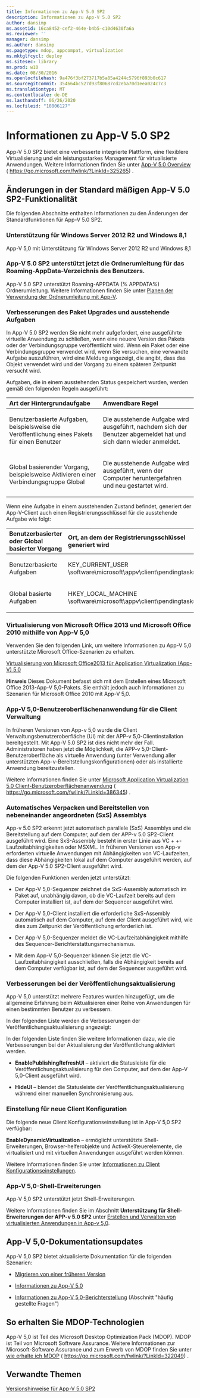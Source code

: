 ```yaml
---
title: Informationen zu App-V 5.0 SP2
description: Informationen zu App-V 5.0 SP2
author: dansimp
ms.assetid: 16ca8452-cef2-464e-b4b5-c10d4630fa6a
ms.reviewer: ''
manager: dansimp
ms.author: dansimp
ms.pagetype: mdop, appcompat, virtualization
ms.mktglfcycl: deploy
ms.sitesec: library
ms.prod: w10
ms.date: 08/30/2016
ms.openlocfilehash: 9a476f3bf273717b5a85a4244c5796f893b0c617
ms.sourcegitcommit: 354664bc527d93f80687cd2eba70d1eea024c7c3
ms.translationtype: MT
ms.contentlocale: de-DE
ms.lasthandoff: 06/26/2020
ms.locfileid: "10806127"
---
```

# Informationen zu App-V 5.0 SP2


App-V 5.0 SP2 bietet eine verbesserte integrierte Plattform, eine flexiblere Virtualisierung und ein leistungsstarkes Management für virtualisierte Anwendungen. Weitere Informationen finden Sie unter [App-V 5,0 Overview](https://go.microsoft.com/fwlink/p/?LinkId=325265) ( https://go.microsoft.com/fwlink/?LinkId=325265) .

## Änderungen in der Standard mäßigen App-V 5.0 SP2-Funktionalität


Die folgenden Abschnitte enthalten Informationen zu den Änderungen der Standardfunktionen für App-V 5.0 SP2.

### <a href="" id="bkmk-sp2-supported-cfg"></a>Unterstützung für Windows Server 2012 R2 und Windows 8,1

App-V 5,0 mit Unterstützung für Windows Server 2012 R2 und Windows 8,1

### <a href="" id="-------------app-v-5-0-sp2-now-supports-folder-redirection-for-the-user-s-roaming-appdata-directory"></a> App-V 5.0 SP2 unterstützt jetzt die Ordnerumleitung für das Roaming-AppData-Verzeichnis des Benutzers.

App-V 5.0 SP2 unterstützt Roaming-APPDATA (% APPDATA%) Ordnerumleitung. Weitere Informationen finden Sie unter [Planen der Verwendung der Ordnerumleitung mit App-V](planning-to-use-folder-redirection-with-app-v.md).

### <a href="" id="bkmk-pkg-upgr-pendg-tasks"></a>Verbesserungen des Paket Upgrades und ausstehende Aufgaben

In App-V 5.0 SP2 werden Sie nicht mehr aufgefordert, eine ausgeführte virtuelle Anwendung zu schließen, wenn eine neuere Version des Pakets oder der Verbindungsgruppe veröffentlicht wird. Wenn ein Paket oder eine Verbindungsgruppe verwendet wird, wenn Sie versuchen, eine verwandte Aufgabe auszuführen, wird eine Meldung angezeigt, die angibt, dass das Objekt verwendet wird und der Vorgang zu einem späteren Zeitpunkt versucht wird.

Aufgaben, die in einem ausstehenden Status gespeichert wurden, werden gemäß den folgenden Regeln ausgeführt:

<table>
<colgroup>
<col width="50%" />
<col width="50%" />
</colgroup>
<thead>
<tr class="header">
<th align="left">Art der Hintergrundaufgabe</th>
<th align="left">Anwendbare Regel</th>
</tr>
</thead>
<tbody>
<tr class="odd">
<td align="left"><p>Benutzerbasierte Aufgaben, beispielsweise die Veröffentlichung eines Pakets für einen Benutzer</p></td>
<td align="left"><p>Die ausstehende Aufgabe wird ausgeführt, nachdem sich der Benutzer abgemeldet hat und sich dann wieder anmeldet.</p></td>
</tr>
<tr class="even">
<td align="left"><p>Global basierender Vorgang, beispielsweise Aktivieren einer Verbindungsgruppe Global</p></td>
<td align="left"><p>Die ausstehende Aufgabe wird ausgeführt, wenn der Computer heruntergefahren und neu gestartet wird.</p></td>
</tr>
</tbody>
</table>

 

Wenn eine Aufgabe in einem ausstehenden Zustand befindet, generiert der App-V-Client auch einen Registrierungsschlüssel für die ausstehende Aufgabe wie folgt:

<table>
<colgroup>
<col width="50%" />
<col width="50%" />
</colgroup>
<thead>
<tr class="header">
<th align="left">Benutzerbasierter oder Global basierter Vorgang</th>
<th align="left">Ort, an dem der Registrierungsschlüssel generiert wird</th>
</tr>
</thead>
<tbody>
<tr class="odd">
<td align="left"><p>Benutzerbasierte Aufgaben</p></td>
<td align="left"><p>KEY_CURRENT_USER \software\microsoft\appv\client\pendingtasks</p></td>
</tr>
<tr class="even">
<td align="left"><p>Global basierte Aufgaben</p></td>
<td align="left"><p>HKEY_LOCAL_MACHINE \software\microsoft\appv\client\pendingtasks</p></td>
</tr>
</tbody>
</table>

 

### Virtualisierung von Microsoft Office 2013 und Microsoft Office 2010 mithilfe von App-V 5,0

Verwenden Sie den folgenden Link, um weitere Informationen zu App-V 5,0 unterstützte Microsoft Office-Szenarien zu erhalten.

[Virtualisierung von Microsoft Office2013 für Application Virtualization (App-V) 5.0](../solutions/virtualizing-microsoft-office-2013-for-application-virtualization--app-v--50-solutions.md)

**Hinweis**  Dieses Dokument befasst sich mit dem Erstellen eines Microsoft Office 2013-App-V 5,0-Pakets. Sie enthält jedoch auch Informationen zu Szenarien für Microsoft Office 2010 mit App-V 5,0.

 

### <a href="" id="-------------app-v-5-0-client-management-user-interface-application"></a> App-V 5,0-Benutzeroberflächenanwendung für die Client Verwaltung

In früheren Versionen von App-v 5,0 wurde die Client Verwaltungsbenutzeroberfläche (UI) mit der APP-v 5,0-Clientinstallation bereitgestellt. Mit App-V 5.0 SP2 ist dies nicht mehr der Fall. Administratoren haben jetzt die Möglichkeit, die APP-v 5,0-Client-Benutzeroberfläche als virtuelle Anwendung (unter Verwendung aller unterstützten App-v-Bereitstellungskonfigurationen) oder als installierte Anwendung bereitzustellen.

Weitere Informationen finden Sie unter [Microsoft Application Virtualization 5,0 Client-Benutzeroberflächenanwendung](https://go.microsoft.com/fwlink/p/?LinkId=386345) ( https://go.microsoft.com/fwlink/?LinkId=386345) .

### Automatisches Verpacken und Bereitstellen von nebeneinander angeordneten (SxS) Assemblys

App-v 5.0 SP2 erkennt jetzt automatisch parallele (SxS) Assemblys und die Bereitstellung auf dem Computer, auf dem der APP-v 5.0 SP2-Client ausgeführt wird. Eine SxS-Assembly besteht in erster Linie aus VC + +-Laufzeitabhängigkeiten oder MSXML. In früheren Versionen von App-v erforderten virtuelle Anwendungen mit Abhängigkeiten von VC-Laufzeiten, dass diese Abhängigkeiten lokal auf dem Computer ausgeführt werden, auf dem der App-V 5.0 SP2-Client ausgeführt wird.

Die folgenden Funktionen werden jetzt unterstützt:

-   Der App-V 5,0-Sequenzer zeichnet die SxS-Assembly automatisch im Paket auf, unabhängig davon, ob die VC-Laufzeit bereits auf dem Computer installiert ist, auf dem der Sequencer ausgeführt wird.

-   Der App-V 5,0-Client installiert die erforderliche SxS-Assembly automatisch auf dem Computer, auf dem der Client ausgeführt wird, wie dies zum Zeitpunkt der Veröffentlichung erforderlich ist.

-   Der App-V 5,0-Sequenzer meldet die VC-Laufzeitabhängigkeit mithilfe des Sequencer-Berichterstattungsmechanismus.

-   Mit dem App-V 5,0-Sequenzer können Sie jetzt die VC-Laufzeitabhängigkeit ausschließen, falls die Abhängigkeit bereits auf dem Computer verfügbar ist, auf dem der Sequencer ausgeführt wird.

### Verbesserungen bei der Veröffentlichungsaktualisierung

App-V 5,0 unterstützt mehrere Features wurden hinzugefügt, um die allgemeine Erfahrung beim Aktualisieren einer Reihe von Anwendungen für einen bestimmten Benutzer zu verbessern.

In der folgenden Liste werden die Verbesserungen der Veröffentlichungsaktualisierung angezeigt:

In der folgenden Liste finden Sie weitere Informationen dazu, wie die Verbesserungen bei der Aktualisierung der Veröffentlichung aktiviert werden.

-   **EnablePublishingRefreshUI** – aktiviert die Statusleiste für die Veröffentlichungsaktualisierung für den Computer, auf dem der App-V 5,0-Client ausgeführt wird.

-   **HideUI** – blendet die Statusleiste der Veröffentlichungsaktualisierung während einer manuellen Synchronisierung aus.

### Einstellung für neue Client Konfiguration

Die folgende neue Client Konfigurationseinstellung ist in App-V 5,0 SP2 verfügbar:

**EnableDynamicVirtualization** – ermöglicht unterstützte Shell-Erweiterungen, Browser-helferobjekte und ActiveX-Steuerelemente, die virtualisiert und mit virtuellen Anwendungen ausgeführt werden können.

Weitere Informationen finden Sie unter [Informationen zu Client Konfigurationseinstellungen](about-client-configuration-settings.md).

### <a href="" id="-------------app-v-5-0-shell-extensions"></a> App-V 5,0-Shell-Erweiterungen

App-V 5,0 SP2 unterstützt jetzt Shell-Erweiterungen.

Weitere Informationen finden Sie im Abschnitt **Unterstützung für Shell-Erweiterungen der APP-v 5.0 SP2** unter [Erstellen und Verwalten von virtualisierten Anwendungen in App-v 5,0](creating-and-managing-app-v-50-virtualized-applications.md).

## <a href="" id="---------app-v-5-0-documentation-updates"></a> App-V 5,0-Dokumentationsupdates


App-V 5,0 SP2 bietet aktualisierte Dokumentation für die folgenden Szenarien:

-   [Migrieren von einer früheren Version](migrating-from-a-previous-version-app-v-50.md)

-   [Informationen zu App-V 5.0](about-app-v-50.md)

-   [Informationen zu App-V 5,0-Berichterstellung](about-app-v-50-reporting.md) (Abschnitt "häufig gestellte Fragen")

## So erhalten Sie MDOP-Technologien


App-V 5,0 ist Teil des Microsoft Desktop Optimization Pack (MDOP). MDOP ist Teil von Microsoft Software Assurance. Weitere Informationen zur Microsoft-Software Assurance und zum Erwerb von MDOP finden Sie unter [wie erhalte ich MDOP](https://go.microsoft.com/fwlink/?LinkId=322049) ( https://go.microsoft.com/fwlink/?LinkId=322049) .






## Verwandte Themen


[Versionshinweise für App-V 5.0 SP2](release-notes-for-app-v-50-sp2.md)

 

 





